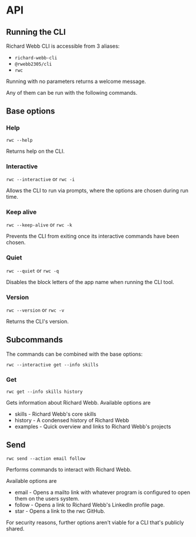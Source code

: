 # API

## Running the CLI

Richard Webb CLI is accessible from 3 aliases:

- `richard-webb-cli`
- `@rwebb2305/cli`
- `rwc`

Running with no parameters returns a welcome message.

Any of them can be run with the following commands.

## Base options

### Help

`rwc --help`

Returns help on the CLI.

### Interactive
`rwc --interactive` or `rwc -i`

Allows the CLI to run via prompts, where the options are chosen during run time.

### Keep alive
`rwc --keep-alive` or `rwc -k`

Prevents the CLI from exiting once its interactive commands have been chosen.

### Quiet

`rwc --quiet` or `rwc -q`

Disables the block letters of the app name when running the CLI tool.

### Version
`rwc --version` or `rwc -v`

Returns the CLI's version.

## Subcommands

The commands can be combined with the base options:

`rwc --interactive get --info skills`

### Get

`rwc get --info skills history`

Gets information about Richard Webb. Available options are

- skills - Richard Webb's core skills
- history - A condensed history of Richard Webb
- examples - Quick overview and links to Richard Webb's projects

## Send

`rwc send --action email follow`

Performs commands to interact with Richard Webb.

Available options are

- email - Opens a mailto link with whatever program is configured to open them on the users system.
- follow - Opens a link to Richard Webb's LinkedIn profile page.
- star - Opens a link to the rwc GitHub.

For security reasons, further options aren't viable for a CLI that's publicly shared.